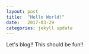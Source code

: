 ```yaml
---
layout: post
title:  "Hello World!"
date:   2017-03-29
categories: jekyll update
---
```

Let's blog!!
This should be fun!!
